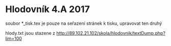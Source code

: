 # Hlodovník 4.A 2017

soubor *_tisk.tex je pouze na seřazení stránek k tisku, upravovat ten druhý

hlody.txt jsou stazene z http://89.102.21.102/skola/hlodovnik/textDump.php?lim=100
